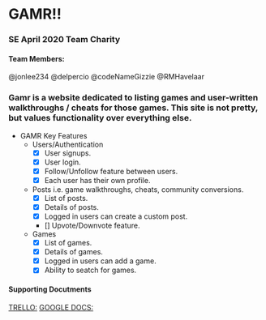# GAMR!!

### SE April 2020 Team Charity

#### Team Members:

@jonlee234
@delpercio
@codeNameGizzie
@RMHavelaar

### Gamr is a website dedicated to listing games and user-written walkthroughs / cheats for those games. This site is not pretty, but values functionality over everything else.

- GAMR Key Features
  - Users/Authentication
    - [x] User signups.
    - [x] User login.
    - [x] Follow/Unfollow feature between users.
    - [x] Each user has their own profile.
  - Posts i.e. game walkthroughs, cheats, community conversions.
    - [x] List of posts.
    - [x] Details of posts.
    - [x] Logged in users can create a custom post.
    - [] Upvote/Downvote feature.
  - Games
    - [x] List of games.
    - [x] Details of games.
    - [x] Logged in users can add a game.
    - [x] Ability to seatch for games.

#### Supporting Docutments

[TRELLO:](https://trello.com/b/sN6r0khO/gamefaqssocial)
[GOOGLE DOCS:](https://docs.google.com/document/d/1wp1_tH7bU0sF4LobDccgDeaJfNa02vegGs0bjXcTMOw/edit?usp=sharing)
